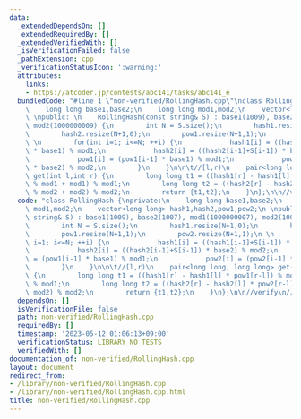 ```yaml
---
data:
  _extendedDependsOn: []
  _extendedRequiredBy: []
  _extendedVerifiedWith: []
  _isVerificationFailed: false
  _pathExtension: cpp
  _verificationStatusIcon: ':warning:'
  attributes:
    links:
    - https://atcoder.jp/contests/abc141/tasks/abc141_e
  bundledCode: "#line 1 \"non-verified/RollingHash.cpp\"\nclass RollingHash {\nprivate:\n\
    \    long long base1,base2;\n    long long mod1,mod2;\n    vector<long long> hash1,hash2,pow1,pow2;\n\
    \ \npublic: \n    RollingHash(const string& S) : base1(1009), base2(1007), mod1(1000000007),\
    \ mod2(1000000009) {\n        int N = S.size();\n        hash1.resize(N+1,0);\n\
    \        hash2.resize(N+1,0);\n        pow1.resize(N+1,1);\n        pow2.resize(N+1,1);\n\
    \ \n        for(int i=1; i<=N; ++i) {\n            hash1[i] = ((hash1[i-1]+S[i-1])\
    \ * base1) % mod1;\n            hash2[i] = ((hash2[i-1]+S[i-1]) * base2) % mod2;\n\
    \            pow1[i] = (pow1[i-1] * base1) % mod1;\n            pow2[i] = (pow2[i-1]\
    \ * base2) % mod2;\n        }\n    }\n\n\t//[l,r)\n    pair<long long, long long>\
    \ get(int l,int r) {\n        long long t1 = ((hash1[r] - hash1[l] * pow1[r-l])\
    \ % mod1 + mod1) % mod1;\n        long long t2 = ((hash2[r] - hash2[l] * pow2[r-l])\
    \ % mod2 + mod2) % mod2;\n        return {t1,t2};\n    }\n};\n\n//verify\n//https://atcoder.jp/contests/abc141/tasks/abc141_e\n"
  code: "class RollingHash {\nprivate:\n    long long base1,base2;\n    long long\
    \ mod1,mod2;\n    vector<long long> hash1,hash2,pow1,pow2;\n \npublic: \n    RollingHash(const\
    \ string& S) : base1(1009), base2(1007), mod1(1000000007), mod2(1000000009) {\n\
    \        int N = S.size();\n        hash1.resize(N+1,0);\n        hash2.resize(N+1,0);\n\
    \        pow1.resize(N+1,1);\n        pow2.resize(N+1,1);\n \n        for(int\
    \ i=1; i<=N; ++i) {\n            hash1[i] = ((hash1[i-1]+S[i-1]) * base1) % mod1;\n\
    \            hash2[i] = ((hash2[i-1]+S[i-1]) * base2) % mod2;\n            pow1[i]\
    \ = (pow1[i-1] * base1) % mod1;\n            pow2[i] = (pow2[i-1] * base2) % mod2;\n\
    \        }\n    }\n\n\t//[l,r)\n    pair<long long, long long> get(int l,int r)\
    \ {\n        long long t1 = ((hash1[r] - hash1[l] * pow1[r-l]) % mod1 + mod1)\
    \ % mod1;\n        long long t2 = ((hash2[r] - hash2[l] * pow2[r-l]) % mod2 +\
    \ mod2) % mod2;\n        return {t1,t2};\n    }\n};\n\n//verify\n//https://atcoder.jp/contests/abc141/tasks/abc141_e"
  dependsOn: []
  isVerificationFile: false
  path: non-verified/RollingHash.cpp
  requiredBy: []
  timestamp: '2023-05-12 01:06:13+09:00'
  verificationStatus: LIBRARY_NO_TESTS
  verifiedWith: []
documentation_of: non-verified/RollingHash.cpp
layout: document
redirect_from:
- /library/non-verified/RollingHash.cpp
- /library/non-verified/RollingHash.cpp.html
title: non-verified/RollingHash.cpp
---
```

